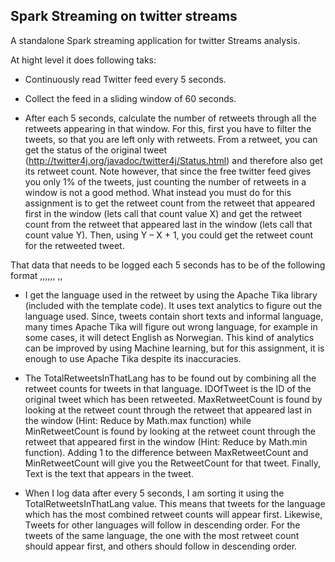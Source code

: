 ## Spark Streaming on twitter streams
A standalone Spark streaming application for twitter Streams analysis. 

At hight level it does following taks: 

- Continuously read Twitter feed every 5 seconds.
- Collect the feed in a sliding window of 60 seconds.

- After each 5 seconds, calculate the number of retweets through all the retweets appearing
in that window. For this, first you have to filter the tweets, so that you are left only with
retweets. From a retweet, you can get the status of the original tweet
(http://twitter4j.org/javadoc/twitter4j/Status.html) and therefore also get its retweet
count. Note however, that since the free twitter feed gives you only 1% of the tweets, just
counting the number of retweets in a window is not a good method. What instead you must
do for this assignment is to get the retweet count from the retweet that appeared first in
the window (lets call that count value X) and get the retweet count from the retweet that
appeared last in the window (lets call that count value Y). Then, using Y – X + 1, you could
get the retweet count for the retweeted tweet.

That data that needs to be logged each 5 seconds has to be of the following format
<Secs>,<Lang>,<Langcode>,<TotalRetweetsInThatLang>,<IDOfTweet>,<MaxRetweetCount>,<MinRetweetCount>
,<RetweetCount>,<Text>

- I get the language used in the retweet by using the Apache Tika library (included
with the template code). It uses text analytics to figure out the language used. Since, tweets
contain short texts and informal language, many times Apache Tika will figure out wrong
language, for example in some cases, it will detect English as Norwegian. This kind of
analytics can be improved by using Machine learning, but for this assignment, it is enough
to use Apache Tika despite its inaccuracies.

- The TotalRetweetsInThatLang has to be found out by combining all the retweet counts for
tweets in that language. IDOfTweet is the ID of the original tweet which has been
retweeted. MaxRetweetCount is found by looking at the retweet count through the
retweet that appeared last in the window (Hint: Reduce by Math.max function) while
MinRetweetCount is found by looking at the retweet count through the retweet that
appeared first in the window (Hint: Reduce by Math.min function). Adding 1 to the
difference between MaxRetweetCount and MinRetweetCount will give you the
RetweetCount for that tweet. Finally, Text is the text that appears in the tweet.

- When I log data after every 5 seconds, I am sorting it using the
TotalRetweetsInThatLang value. This means that tweets for the language which has the
most combined retweet counts will appear first. Likewise, Tweets for other languages will
follow in descending order. For the tweets of the same language, the one with the most
retweet count should appear first, and others should follow in descending order.
